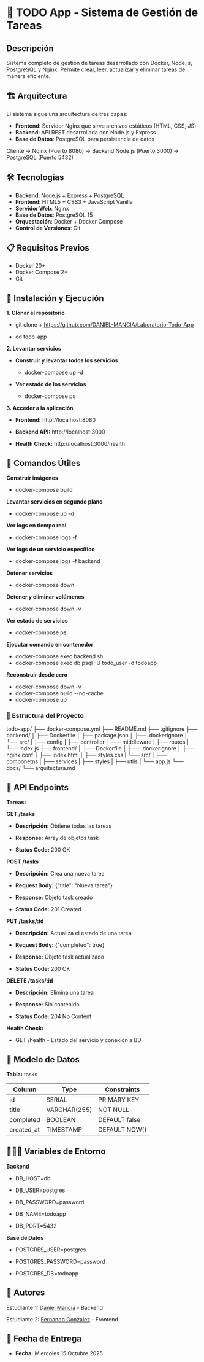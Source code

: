 # 📝 TODO App - Sistema de Gestión de Tareas

## Descripción
Sistema completo de gestión de tareas desarrollado con Docker, Node.js, PostgreSQL y Nginx. Permite crear, leer, actualizar y eliminar tareas de manera eficiente.

## 🏗️ Arquitectura
El sistema sigue una arquitectura de tres capas:
- **Frontend**: Servidor Nginx que sirve archivos estáticos (HTML, CSS, JS)
- **Backend**: API REST desarrollada con Node.js y Express
- **Base de Datos**: PostgreSQL para persistencia de datos

Cliente → Nginx (Puerto 8080) → Backend Node.js (Puerto 3000) → PostgreSQL (Puerto 5432)

## 🛠️ Tecnologías

- **Backend**: Node.js + Express + PostgreSQL
- **Frontend**: HTML5 + CSS3 + JavaScript Vanilla
- **Servidor Web**: Nginx
- **Base de Datos**: PostgreSQL 15
- **Orquestación**: Docker + Docker Compose
- **Control de Versiones**: Git

## 📋 Requisitos Previos

- Docker 20+
- Docker Compose 2+
- Git

## 🚀 Instalación y Ejecución

**1. Clonar el repositorio**

- git clone + https://github.com/DANIEL-MANCIA/Laboratorio-Todo-App

- cd todo-app

**2. Levantar servicios**

- **Construir y levantar todos los servicios**

    - docker-compose up -d

- **Ver estado de los servicios** 
    - docker-compose ps

**3. Acceder a la aplicación**

- **Frontend:** http://localhost:8080

- **Backend API:** http://localhost:3000

- **Health Check:** http://localhost:3000/health


## 🎯 Comandos Útiles

**Construir imágenes**
- docker-compose build

**Levantar servicios en segundo plano**
- docker-compose up -d

**Ver logs en tiempo real**
- docker-compose logs -f

**Ver logs de un servicio específico**
- docker-compose logs -f backend

**Detener servicios**
- docker-compose down

**Detener y eliminar volúmenes**
- docker-compose down -v

**Ver estado de servicios**
- docker-compose ps

**Ejecutar comando en contenedor**
- docker-compose exec backend sh
- docker-compose exec db psql -U todo_user -d todoapp

**Reconstruir desde cero**
- docker-compose down -v
- docker-compose build --no-cache
- docker-compose up

### 📁 Estructura del Proyecto

todo-app/
├── docker-compose.yml
├── README.md
├── .gitignore
├── backend/
│   ├── Dockerfile
│   ├── package.json
│   ├── .dockerignore
│   └── src/
|       ├── config
|       ├── controller
|       ├── middleware
|       ├── routes
|       └── index.js
├── frontend/
│   ├── Dockerfile
│   ├── .dockerignore
│   ├── nginx.conf
│   ├── index.html
│   ├── styles.css
|   └── src/
|       ├── componetns
|       ├── services
|       ├── styles
|       ├── utlis
|       └── app.js
└── docs/
    └── arquitectura.md

## 🔌 API Endpoints
**Tareas:**

**GET /tasks**

- **Descripción:** Obtiene todas las tareas

- **Response:** Array de objetos task

- **Status Code:** 200 OK

**POST /tasks**

- **Descripción:** Crea una nueva tarea

- **Request Body:** {"title": "Nueva tarea"}

- **Response:** Objeto task creado

- **Status Code:** 201 Created

**PUT /tasks/:id**

- **Descripción:** Actualiza el estado de una tarea

- **Request Body:** {"completed": true}

- **Response:** Objeto task actualizado

- **Status Code:** 200 OK

**DELETE /tasks/:id**

- **Descripción:** Elimina una tarea

- **Response:** Sin contenido

- **Status Code:** 204 No Content

**Health Check:**

- GET /health - Estado del servicio y conexión a BD


## 🔢 Modelo de Datos

**Tabla:** tasks

Column     | Type        | Constraints
-----------|-------------|---------------
id         | SERIAL      | PRIMARY KEY
title      | VARCHAR(255)| NOT NULL
completed  | BOOLEAN     | DEFAULT false
created_at | TIMESTAMP   | DEFAULT NOW()


## 🧑🏽‍💻 Variables de Entorno

**Backend**

- DB_HOST=db

- DB_USER=postgres

- DB_PASSWORD=password

- DB_NAME=todoapp

- DB_PORT=5432

**Base de Datos**

- POSTGRES_USER=postgres

- POSTGRES_PASSWORD=password

- POSTGRES_DB=todoapp

## 👥 Autores
Estudiante 1: [Daniel Mancia](https://github.com/DANIEL-MANCIA) - Backend

Estudiante 2: [Fernando Gonzalez](https://github.com/JosueFer23) - Frontend

## 📅 Fecha de Entrega

- **Fecha:** Miercoles 15 Octubre 2025



